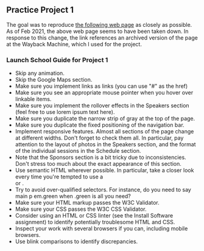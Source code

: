 ## Practice Project 1
The goal was to reproduce [the following web page](https://web.archive.org/web/20201124213242/http://2014.jsconfbr.org/#sponsors) as closely as possible. As of Feb 2021, the above web page seems to have been taken down. In response to this change, the link references an archived version of the page at the Wayback Machine, which I used for the project.

### Launch School Guide for Project 1
  - Skip any animation.
  - Skip the Google Maps section.
  - Make sure you implement links as links (you can use "#" as the href)
  - Make sure you see an appropriate mouse pointer when you hover over linkable items.
  - Make sure you implement the rollover effects in the Speakers section (feel free to use lorem ipsum text here).
  - Make sure you duplicate the narrow strip of gray at the top of the page.
  - Make sure you duplicate the fixed positioning of the navigation bar.
  - Implement responsive features. Almost all sections of the page change at different widths. Don't forget to check them all. In particular, pay attention to the layout of photos in the Speakers section, and the format of the individual sessions in the Schedule section.
  - Note that the Sponsors section is a bit tricky due to inconsistencies. Don't stress too much about the exact appearance of this section.
  - Use semantic HTML wherever possible. In particular, take a closer look every time you're tempted to use a <div> or <span>.
  - Try to avoid over-qualified selectors. For instance, do you need to say main p em.green when .green is all you need?
  - Make sure your HTML markup passes the W3C Validator.
  - Make sure your CSS passes the W3C CSS Validator.
  - Consider using an HTML or CSS linter (see the Install Software assignment) to identify potentially troublesome HTML and CSS.
  - Inspect your work with several browsers if you can, including mobile browsers.
  - Use blink comparisons to identify discrepancies.
